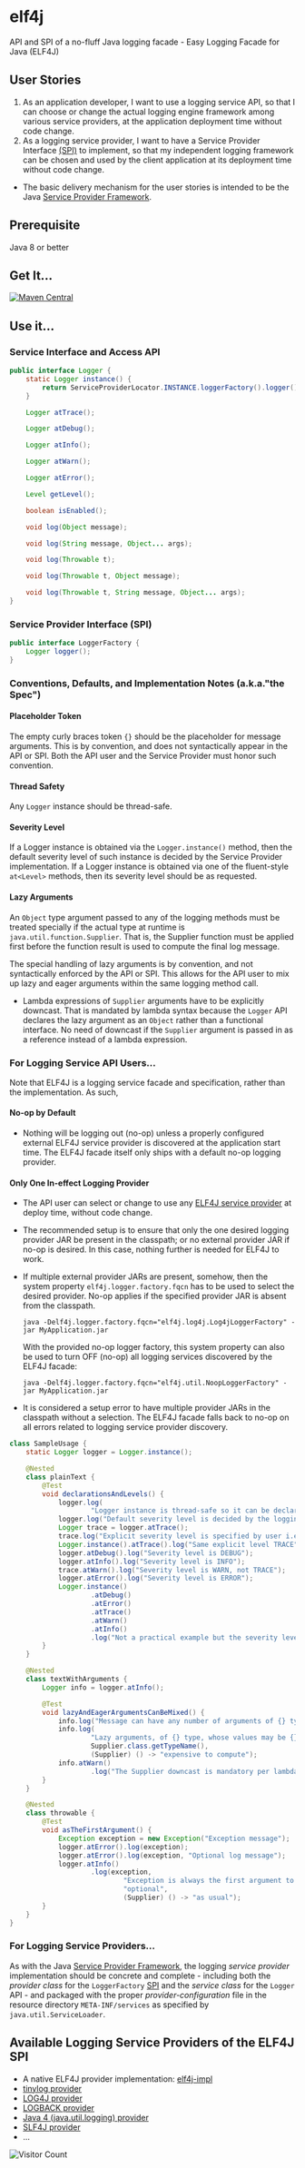 # elf4j

API and SPI of a no-fluff Java logging facade - Easy Logging Facade for Java (ELF4J)

## User Stories

1. As an application developer, I want to use a logging service API, so that I can choose or change the actual logging
   engine framework among various service providers, at the application deployment time without code change.
2. As a logging service provider, I want to have a Service Provider
   Interface [(SPI)](https://docs.oracle.com/javase/tutorial/ext/basics/spi.html) to implement, so that my independent
   logging framework can be chosen and used by the client application at its deployment time without code change.

* The basic delivery mechanism for the user stories is intended to be the
  Java [Service Provider Framework](https://docs.oracle.com/javase/8/docs/api/java/util/ServiceLoader.html).

## Prerequisite

Java 8 or better

## Get It...

[![Maven Central](https://img.shields.io/maven-central/v/io.github.elf4j/elf4j.svg?label=Maven%20Central)](https://search.maven.org/search?q=g:%22io.github.elf4j%22%20AND%20a:%22elf4j%22)

## Use it...

### Service Interface and Access API

```java
public interface Logger {
    static Logger instance() {
        return ServiceProviderLocator.INSTANCE.loggerFactory().logger();
    }

    Logger atTrace();

    Logger atDebug();

    Logger atInfo();

    Logger atWarn();

    Logger atError();

    Level getLevel();

    boolean isEnabled();

    void log(Object message);

    void log(String message, Object... args);

    void log(Throwable t);

    void log(Throwable t, Object message);

    void log(Throwable t, String message, Object... args);
}
```

### Service Provider Interface (SPI)

```java
public interface LoggerFactory {
    Logger logger();
}
```

### Conventions, Defaults, and Implementation Notes (a.k.a."the Spec")

#### Placeholder Token

The empty curly braces token `{}` should be the placeholder for message arguments. This is by convention, and does
not syntactically appear in the API or SPI. Both the API user and the Service Provider must honor such convention.

#### Thread Safety

Any `Logger` instance should be thread-safe.

#### Severity Level

If a Logger instance is obtained via the `Logger.instance()` method, then the default severity level of such instance is
decided by the Service Provider implementation. If a Logger instance is obtained via one of the fluent-style `at<Level>`
methods, then its severity level should be as requested.

#### Lazy Arguments

An `Object` type argument passed to any of the logging methods must be treated specially if the actual type at
runtime is `java.util.function.Supplier`. That is, the Supplier function must be applied first before the function
result is used to compute the final log message.

The special handling of lazy arguments is by convention, and not syntactically enforced by the API or SPI. This allows
for the API user to mix up lazy and eager arguments within the same logging method call.

- Lambda expressions of `Supplier` arguments have to be explicitly downcast. That is mandated by lambda syntax
  because the `Logger` API declares the lazy argument as an `Object` rather than a functional interface. No need of
  downcast if the `Supplier` argument is passed in as a reference instead of a lambda expression.

### For Logging Service API Users...

Note that ELF4J is a logging service facade and specification, rather than the implementation. As such,

#### No-op by Default

- Nothing will be logging out (no-op) unless a properly configured external ELF4J service provider is discovered at the
  application start time. The ELF4J facade itself only ships with a default no-op logging provider.

#### Only One In-effect Logging Provider

- The API user can select or change to
  use any [ELF4J service provider](https://github.com/elf4j/elf4j#available-logging-service-providers-of-the-elf4j-spi)
  at deploy time, without code change.
- The recommended setup is to ensure that only the one desired logging provider JAR be present in the classpath; or no
  external provider JAR if no-op is desired. In this case, nothing further is needed for ELF4J to work.
- If multiple external provider JARs are present, somehow, then the system property `elf4j.logger.factory.fqcn` has to
  be used to select the desired provider. No-op applies if the specified provider JAR is absent from the classpath.

  ```
  java -Delf4j.logger.factory.fqcn="elf4j.log4j.Log4jLoggerFactory" -jar MyApplication.jar
  ```

  With the provided no-op logger factory, this system property can also be used to turn OFF (no-op) all logging services
  discovered by the ELF4J facade:

  ```
  java -Delf4j.logger.factory.fqcn="elf4j.util.NoopLoggerFactory" -jar MyApplication.jar
  ```

- It is considered a setup error to have multiple provider JARs in the classpath without a selection. The ELF4J facade
  falls back to no-op on all errors related to logging service provider discovery.

```java
class SampleUsage {
    static Logger logger = Logger.instance();

    @Nested
    class plainText {
        @Test
        void declarationsAndLevels() {
            logger.log(
                    "Logger instance is thread-safe so it can be declared and used as a local, instance, or static variable");
            logger.log("Default severity level is decided by the logging provider implementation");
            Logger trace = logger.atTrace();
            trace.log("Explicit severity level is specified by user i.e. TRACE");
            Logger.instance().atTrace().log("Same explicit level TRACE");
            logger.atDebug().log("Severity level is DEBUG");
            logger.atInfo().log("Severity level is INFO");
            trace.atWarn().log("Severity level is WARN, not TRACE");
            logger.atError().log("Severity level is ERROR");
            Logger.instance()
                    .atDebug()
                    .atError()
                    .atTrace()
                    .atWarn()
                    .atInfo()
                    .log("Not a practical example but the severity level is INFO");
        }
    }

    @Nested
    class textWithArguments {
        Logger info = logger.atInfo();

        @Test
        void lazyAndEagerArgumentsCanBeMixed() {
            info.log("Message can have any number of arguments of {} type", Object.class.getTypeName());
            info.log(
                    "Lazy arguments, of {} type, whose values may be {} can be mixed with eager arguments of non-Supplier types",
                    Supplier.class.getTypeName(),
                    (Supplier) () -> "expensive to compute");
            info.atWarn()
                    .log("The Supplier downcast is mandatory per lambda syntax because arguments are declared as generic Object rather than functional interface");
        }
    }

    @Nested
    class throwable {
        @Test
        void asTheFirstArgument() {
            Exception exception = new Exception("Exception message");
            logger.atError().log(exception);
            logger.atError().log(exception, "Optional log message");
            logger.atInfo()
                    .log(exception,
                            "Exception is always the first argument to a logging method. The {} log message and following arguments work the same way {}.",
                            "optional",
                            (Supplier) () -> "as usual");
        }
    }
}
```

### For Logging Service Providers...

As with the Java [Service Provider Framework](https://docs.oracle.com/javase/8/docs/api/java/util/ServiceLoader.html),
the logging _service provider_ implementation should be concrete and complete - including both the _provider class_ for
the `LoggerFactory` [SPI](https://docs.oracle.com/javase/tutorial/ext/basics/spi.html) and the _service class_ for
the `Logger` API - and packaged with the proper _provider-configuration_ file in the resource
directory `META-INF/services` as specified by `java.util.ServiceLoader`.

## Available Logging Service Providers of the ELF4J SPI

- A native ELF4J provider implementation: [elf4j-impl](https://github.com/elf4j/elf4j-impl)
- [tinylog provider](https://github.com/elf4j/elf4j-tinylog)
- [LOG4J provider](https://github.com/elf4j/elf4j-log4j)
- [LOGBACK provider](https://github.com/elf4j/elf4j-logback)
- [Java 4 (java.util.logging) provider](https://github.com/elf4j/elf4j-jul)
- [SLF4J provider](https://github.com/elf4j/elf4j-slf4j)
- ...

![Visitor Count](https://profile-counter.glitch.me/elf4j/count.svg)
